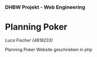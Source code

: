 ### DHBW Projekt - Web Engineering

# Planning Poker

*Luca Fischer (4819233)*

Planning Poker Website geschrieben in php
